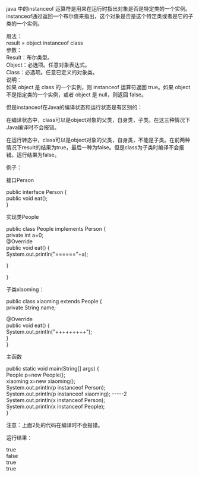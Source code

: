 java 中的instanceof
运算符是用来在运行时指出对象是否是特定类的一个实例。instanceof通过返回一个布尔值来指出，这个对象是否是这个特定类或者是它的子类的一个实例。

用法：  
result = object instanceof class  
参数：  
Result：布尔类型。  
Object：必选项。任意对象表达式。  
Class：必选项。任意已定义的对象类。  
说明：  
如果 object 是 class 的一个实例，则 instanceof 运算符返回 true。如果 object 不是指定类的一个实例，或者 object
是 null，则返回 false。

但是instanceof在Java的编译状态和运行状态是有区别的：

在编译状态中，class可以是object对象的父类，自身类，子类。在这三种情况下Java编译时不会报错。

在运行转态中，class可以是object对象的父类，自身类，不能是子类。在前两种情况下result的结果为true，最后一种为false。但是class为子类时编译不会报错。运行结果为false。

例子：

接口Person

public interface Person {  
public void eat();  
}

实现类People

public class People implements Person {  
private int a=0;  
@Override  
public void eat() {  
System.out.println("======"+a);  
  
}

}

子类xiaoming：

public class xiaoming extends People {  
private String name;

@Override  
public void eat() {  
System.out.println("+++++++++");  
}  
}

主函数

public static void main(String[] args) {  
People p=new People();  
xiaoming x=new xiaoming();  
System.out.println(p instanceof Person);  
System.out.println(p instanceof xiaoming); -----2  
System.out.println(x instanceof Person);  
System.out.println(x instanceof People);  
}

注意：上面2处的代码在编译时不会报错。

运行结果：

true  
false  
true  
true

